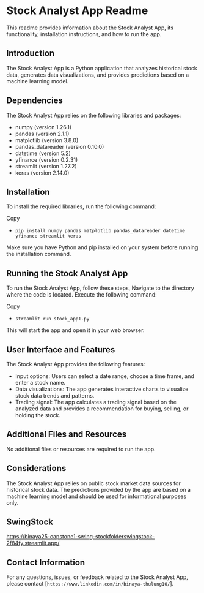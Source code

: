 # Stock Analyst App Readme

This readme provides information about the Stock Analyst App, its functionality, installation instructions, and how to run the app.

## Introduction
The Stock Analyst App is a Python application that analyzes historical stock data, generates data visualizations, and provides predictions based on a machine learning model.

## Dependencies
The Stock Analyst App relies on the following libraries and packages:

- numpy (version 1.26.1)
- pandas (version 2.1.1)
- matplotlib (version 3.8.0)
- pandas_datareader (version 0.10.0)
- datetime (version 5.2)
- yfinance (version 0.2.31)
- streamlit (version 1.27.2)
- keras (version 2.14.0)

## Installation
To install the required libraries, run the following command:

Copy
- ```pip install numpy pandas matplotlib pandas_datareader datetime yfinance streamlit keras```

Make sure you have Python and pip installed on your system before running the installation command.

## Running the Stock Analyst App
To run the Stock Analyst App, follow these steps,
Navigate to the directory where the code is located.
Execute the following command:

Copy
- ```streamlit run stock_app1.py```

This will start the app and open it in your web browser.

## User Interface and Features
The Stock Analyst App provides the following features:

- Input options: Users can select a date range, choose a time frame, and enter a stock name.
- Data visualizations: The app generates interactive charts to visualize stock data trends and patterns.
- Trading signal: The app calculates a trading signal based on the analyzed data and provides a recommendation for buying, selling, or holding the stock.

## Additional Files and Resources
No additional files or resources are required to run the app.

## Considerations
The Stock Analyst App relies on public stock market data sources for historical stock data.
The predictions provided by the app are based on a machine learning model and should be used for informational purposes only.

## SwingStock
https://binaya25-capstone1-swing-stockfolderswingstock-2f84fy.streamlit.app/


## Contact Information
For any questions, issues, or feedback related to the Stock Analyst App, please contact [```https://www.linkedin.com/in/binaya-thulung10/```].

